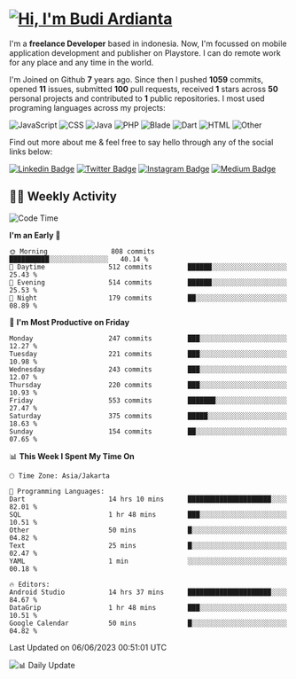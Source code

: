 # [![Hi, I'm Budi Ardianta](https://readme-typing-svg.herokuapp.com?size=24&vCenter=true&lines=%F0%9F%91%8B+Hi%2C+I'm+Budi+Ardianta+;%F0%9F%92%BB+Android+And+Web+Developer+)](https://git.io/typing-svg)

I'm a **freelance Developer** based in indonesia. Now, I'm focussed on mobile application development and publisher on Playstore. I can do remote work for any place and any time in the world.

I'm Joined on Github **7** years ago. Since then I pushed **1059** commits, opened **11** issues, submitted **100** pull requests, received **1** stars across **50** personal projects and contributed to **1** public repositories.
I most used programing languages across my projects:

![JavaScript](https://img.shields.io/badge/-JavaScript-%23f1e05a?style=flat&logo=JavaScript&logoColor=white)
![CSS](https://img.shields.io/badge/-CSS-%23563d7c?style=flat&logo=CSS&logoColor=white)
![Java](https://img.shields.io/badge/-Java-%23b07219?style=flat&logo=Java&logoColor=white)
![PHP](https://img.shields.io/badge/-PHP-%234F5D95?style=flat&logo=PHP&logoColor=white)
![Blade](https://img.shields.io/badge/-Blade-%23f7523f?style=flat&logo=Blade&logoColor=white)
![Dart](https://img.shields.io/badge/-Dart-%2300B4AB?style=flat&logo=Dart&logoColor=white)
![HTML](https://img.shields.io/badge/-HTML-%23e34c26?style=flat&logo=HTML&logoColor=white)
![Other](https://img.shields.io/badge/-Other-%23ededed?style=flat&logo=Other&logoColor=white)

Find out more about me & feel free to say hello through any of the social links below:

[![Linkedin Badge](https://img.shields.io/badge/-budiardianata-blue?style=flat&logo=Linkedin&logoColor=white&link=https://www.linkedin.com/in/budiardianata/)](https://www.linkedin.com/in/budiardianata/)
[![Twitter Badge](https://img.shields.io/badge/-budiardianata-%231DA1F2.svg?style=flat&logo=twitter&logoColor=white&link=https://www.twitter.com/budiardianata)](https://www.linkedin.com/in/budiardianata/)
[![Instagram Badge](https://img.shields.io/badge/-budiardianata-purple?style=flat&logo=instagram&logoColor=white&link=https://instagram.com/budiardianata/)](https://instagram.com/budiardianata)
[![Medium Badge](https://img.shields.io/badge/-@budiardianata-%2312100E.svg?style=flat&logo=Medium&logoColor=white&link=https://medium.com/@budiardianata/)](https://medium.com/@budiardianata)

## 👨‍💻 Weekly Activity
<!--START_SECTION:waka-->
![Code Time](http://img.shields.io/badge/Code%20Time-1%2C760%20hrs%2015%20mins-blue)

**I'm an Early 🐤** 

```text
🌞 Morning                808 commits         ██████████░░░░░░░░░░░░░░░   40.14 % 
🌆 Daytime                512 commits         ██████░░░░░░░░░░░░░░░░░░░   25.43 % 
🌃 Evening                514 commits         ██████░░░░░░░░░░░░░░░░░░░   25.53 % 
🌙 Night                  179 commits         ██░░░░░░░░░░░░░░░░░░░░░░░   08.89 % 
```
📅 **I'm Most Productive on Friday** 

```text
Monday                   247 commits         ███░░░░░░░░░░░░░░░░░░░░░░   12.27 % 
Tuesday                  221 commits         ███░░░░░░░░░░░░░░░░░░░░░░   10.98 % 
Wednesday                243 commits         ███░░░░░░░░░░░░░░░░░░░░░░   12.07 % 
Thursday                 220 commits         ███░░░░░░░░░░░░░░░░░░░░░░   10.93 % 
Friday                   553 commits         ███████░░░░░░░░░░░░░░░░░░   27.47 % 
Saturday                 375 commits         █████░░░░░░░░░░░░░░░░░░░░   18.63 % 
Sunday                   154 commits         ██░░░░░░░░░░░░░░░░░░░░░░░   07.65 % 
```


📊 **This Week I Spent My Time On** 

```text
🕑︎ Time Zone: Asia/Jakarta

💬 Programming Languages: 
Dart                     14 hrs 10 mins      █████████████████████░░░░   82.01 % 
SQL                      1 hr 48 mins        ███░░░░░░░░░░░░░░░░░░░░░░   10.51 % 
Other                    50 mins             █░░░░░░░░░░░░░░░░░░░░░░░░   04.82 % 
Text                     25 mins             █░░░░░░░░░░░░░░░░░░░░░░░░   02.47 % 
YAML                     1 min               ░░░░░░░░░░░░░░░░░░░░░░░░░   00.18 % 

🔥 Editors: 
Android Studio           14 hrs 37 mins      █████████████████████░░░░   84.67 % 
DataGrip                 1 hr 48 mins        ███░░░░░░░░░░░░░░░░░░░░░░   10.51 % 
Google Calendar          50 mins             █░░░░░░░░░░░░░░░░░░░░░░░░   04.82 % 
```


 Last Updated on 06/06/2023 00:51:01 UTC
<!--END_SECTION:waka-->

![📊 Daily Update](https://github.com/budiardianata/budiardianata/actions/workflows/update-activity.yml/badge.svg)
